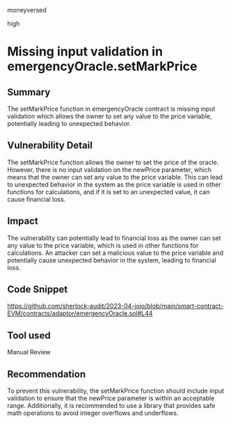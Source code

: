moneyversed

high

# Missing input validation in emergencyOracle.setMarkPrice

## Summary

The setMarkPrice function in emergencyOracle contract is missing input validation which allows the owner to set any value to the price variable, potentially leading to unexpected behavior.

## Vulnerability Detail

The setMarkPrice function allows the owner to set the price of the oracle. However, there is no input validation on the newPrice parameter, which means that the owner can set any value to the price variable. This can lead to unexpected behavior in the system as the price variable is used in other functions for calculations, and if it is set to an unexpected value, it can cause financial loss.

## Impact

The vulnerability can potentially lead to financial loss as the owner can set any value to the price variable, which is used in other functions for calculations. An attacker can set a malicious value to the price variable and potentially cause unexpected behavior in the system, leading to financial loss.

## Code Snippet

https://github.com/sherlock-audit/2023-04-jojo/blob/main/smart-contract-EVM/contracts/adaptor/emergencyOracle.sol#L44

## Tool used

Manual Review

## Recommendation

To prevent this vulnerability, the setMarkPrice function should include input validation to ensure that the newPrice parameter is within an acceptable range. Additionally, it is recommended to use a library that provides safe math operations to avoid integer overflows and underflows.